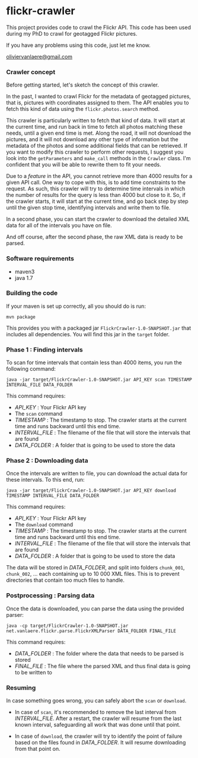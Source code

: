 flickr-crawler
==============

This project provides code to crawl the Flickr API. This code has been used during my PhD to crawl for geotagged Flickr pictures.

If you have any problems using this code, just let me know.

oliviervanlaere@gmail.com

### Crawler concept

Before getting started, let's sketch the concept of this crawler.

In the past, I wanted to crawl Flickr for the metadata of geotagged pictures, that is, pictures with coordinates assigned to them. The API enables you to fetch this kind of data using the `flickr.photos.search` method.

This crawler is particularly written to fetch that kind of data. It will start at the current time, and run back in time to fetch all photos matching these needs, until a given end time is met. Along the road, it will not download the pictures, and it will not download any other type of information but the metadata of the photos and some additional fields that can be retrieved. If you want to modify this crawler to perform other requests, I suggest you look into the `getParameters` and `make_call` methods in the `Crawler` class. I'm confident that you will be able to rewrite them to fit your needs.

Due to a *feature* in the API, you cannot retrieve more than 4000 results for a given API call. One way to cope with this, is to add time constraints to the request. As such, this crawler will try to determine time intervals in which the number of results for the query is less than 4000 but close to it. So, if the crawler starts, it will start at the current time, and go back step by step until the given stop time, identifying intervals and write them to file.

In a second phase, you can start the crawler to download the detailed XML data for all of the intervals you have on file.

And off course, after the second phase, the raw XML data is ready to be parsed.

### Software requirements

* maven3
* java 1.7

### Building the code

If your maven is set up correctly, all you should do is run:

	mvn package

This provides you with a packaged jar `FlickrCrawler-1.0-SNAPSHOT.jar` that includes all dependencies. You will find this jar in the `target` folder.

### Phase 1 : Finding intervals

To scan for time intervals that contain less than 4000 items, you run the following command:

	java -jar target/FlickrCrawler-1.0-SNAPSHOT.jar API_KEY scan TIMESTAMP INTERVAL_FILE DATA_FOLDER

This command requires:

* *API_KEY* : Your Flickr API key
* The `scan` command
* *TIMESTAMP* : The timestamp to stop. The crawler starts at the current time and runs backward until this end time.
* *INTERVAL_FILE* : The filename of the file that will store the intervals that are found
* *DATA_FOLDER* : A folder that is going to be used to store the data

### Phase 2 : Downloading data

Once the intervals are written to file, you can download the actual data for these intervals. To this end, run:

	java -jar target/FlickrCrawler-1.0-SNAPSHOT.jar API_KEY download TIMESTAMP INTERVAL_FILE DATA_FOLDER

This command requires:

* *API_KEY* : Your Flickr API key
* The `download` command
* *TIMESTAMP* : The timestamp to stop. The crawler starts at the current time and runs backward until this end time.
* *INTERVAL_FILE* : The filename of the file that will store the intervals that are found
* *DATA_FOLDER* : A folder that is going to be used to store the data

The data will be stored in *DATA_FOLDER*, and split into folders `chunk_001`, `chunk_002`, ... each containing up to 10 000 XML files. This is to prevent directories that contain too much files to handle.

### Postprocessing : Parsing data

Once the data is downloaded, you can parse the data using the provided parser:

	java -cp target/FlickrCrawler-1.0-SNAPSHOT.jar net.vanlaere.flickr.parse.FlickrXMLParser DATA_FOLDER FINAL_FILE

This command requires:

* *DATA_FOLDER* : The folder where the data that needs to be parsed is stored
* *FINAL_FILE* : The file where the parsed XML and thus final data is going to be written to

### Resuming

In case something goes wrong, you can safely abort the `scan` or `download`. 

* In case of `scan`, it's recommended to remove the last interval from *INTERVAL_FILE*. After a restart, the crawler will resume from the last known interval, safeguarding all work that was done until that point.

* In case of `download`, the crawler will try to identify the point of failure based on the files found in *DATA_FOLDER*. It will resume downloading from that point on.
